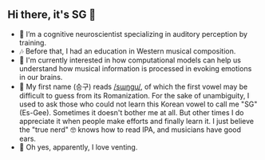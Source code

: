 ## Hi there, it's SG 👋

- 🧠 I’m a cognitive neuroscientist specializing in auditory perception by training.
- 🎶 Before that, I had an education in Western musical composition.
- 🤖 I'm currently interested in how computational models can help us understand how musical information is processed in evoking emotions in our brains.
- 📛 My first name (승구) reads [/sɯŋgu/](http://ipa-reader.xyz/?text=/s%C9%AF%C5%8B-gu/&voice=Joey), of which the first vowel may be difficult to guess from its Romanization. For the sake of unambiguity, I used to ask those who could not learn this Korean vowel to call me "SG" (Es-Gee). Sometimes it doesn't bother me at all. But other times I do appreciate it when people make efforts and finally learn it. I just believe the "true nerd" 🤓 knows how to read IPA, and musicians have good ears.
- 🤬 Oh yes, apparently, I love venting.

<!--
**seunggookim/seunggookim** is a ✨ _special_ ✨ repository because its `README.md` (this file) appears on your GitHub profile.

Here are some ideas to get you started:

- 🔭 I’m currently working on ...
- 🌱 I’m currently learning ...
- 👯 I’m looking to collaborate on ...
- 🤔 I’m looking for help with ...
- 💬 Ask me about ...
- 📫 How to reach me: ...
- 😄 Pronouns: ...
- ⚡ Fun fact: ...
-->
